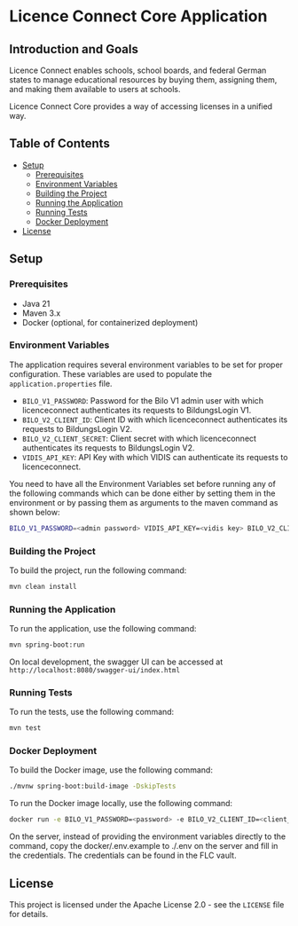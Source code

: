 # Licence Connect Core Application
## Introduction and Goals

Licence Connect enables schools, school boards, and federal German states to manage educational resources by buying them, assigning them, and making them available to users at schools.

Licence Connect Core provides a way of accessing licenses in a unified way.

## Table of Contents

- [Setup](#setup)
  - [Prerequisites](#prerequisites)
  - [Environment Variables](#environment-variables)
  - [Building the Project](#building-the-project)
  - [Running the Application](#running-the-application)
  - [Running Tests](#running-tests)
  - [Docker Deployment](#docker-deployment)
- [License](#license)

## Setup

### Prerequisites

- Java 21
- Maven 3.x
- Docker (optional, for containerized deployment)

### Environment Variables

The application requires several environment variables to be set for proper configuration. These variables are used to
populate the `application.properties` file.

- `BILO_V1_PASSWORD`: Password for the Bilo V1 admin user with which licenceconnect authenticates its requests to BildungsLogin V1.
- `BILO_V2_CLIENT_ID`: Client ID with which licenceconnect authenticates its requests to BildungsLogin V2.
- `BILO_V2_CLIENT_SECRET`: Client secret with which licenceconnect authenticates its requests to BildungsLogin V2.
- `VIDIS_API_KEY`: API Key with which VIDIS can authenticate its requests to licenceconnect.

You need to have all the Environment Variables set before running any of the following commands which can be done either
by setting them in the environment or by passing them as arguments to the maven command as shown below:

```sh
BILO_V1_PASSWORD=<admin password> VIDIS_API_KEY=<vidis key> BILO_V2_CLIENT_ID=<bilo client id> BILO_V2_CLIENT_SECRET=<bilo secret>  <COMMAND>
```

### Building the Project

To build the project, run the following command:

```sh
mvn clean install
```

### Running the Application

To run the application, use the following command:

```sh
mvn spring-boot:run
```

On local development, the swagger UI can be accessed at `http://localhost:8080/swagger-ui/index.html`

### Running Tests

To run the tests, use the following command:

```sh
mvn test
```

### Docker Deployment

To build the Docker image, use the following command:

```sh
./mvnw spring-boot:build-image -DskipTests
```

To run the Docker image locally, use the following command:
```sh
docker run -e BILO_V1_PASSWORD=<password> -e BILO_V2_CLIENT_ID=<client_id> -e BILO_V2_CLIENT_SECRET=<client_secret> -e VIDIS_API_KEY=<api_key> -p 8080:8080 lc-core:latest
```

On the server, instead of providing the environment variables directly to the command, copy the docker/.env.example to ./.env on the server and fill in the credentials. The credentials can be found in the FLC vault.


## License

This project is licensed under the Apache License 2.0 - see the `LICENSE` file for details.

